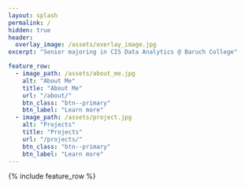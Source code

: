 ```yaml
---
layout: splash
permalink: /
hidden: true
header:
  overlay_image: /assets/overlay_image.jpg
excerpt: "Senior majoring in CIS Data Analytics @ Baruch College"

feature_row:
  - image_path: /assets/about_me.jpg
    alt: "About Me"
    title: "About Me"
    url: "/about/"
    btn_class: "btn--primary"
    btn_label: "Learn more"
  - image_path: /assets/project.jpg
    alt: "Projects"
    title: "Projects"
    url: "/projects/"
    btn_class: "btn--primary"
    btn_label: "Learn more"
---
```


{% include feature_row %}
